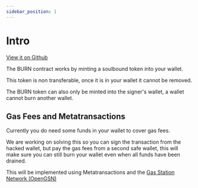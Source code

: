 ```yaml
---
sidebar_position: 1
---
```


# Intro

[View it on Github](https://github.com/NikitaVr/burnmywallet/blob/main/smart-contracts/contracts/BurnMyWallet.sol)

The BURN contract works by minting a soulbound token into your wallet.

This token is non transferable, once it is in your wallet it cannot be removed.

The BURN token can also only be minted into the signer's wallet, a wallet cannot burn another wallet.

## Gas Fees and Metatransactions

Currently you do need some funds in your wallet to cover gas fees.

We are working on solving this so you can sign the transaction from the hacked wallet, but pay the gas fees from a second safe wallet, this will make sure you can still burn your wallet even when all funds have been drained.

This will be implemented using Metatransactions and the [Gas Station Network (OpenGSN)](https://opengsn.org/)
